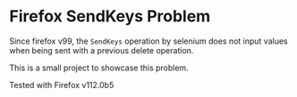 # Firefox SendKeys Problem
Since firefox v99, the `SendKeys` operation by selenium does not input values when being sent with a previous delete operation.

This is a small project to showcase this problem.

Tested with Firefox v112.0b5
